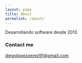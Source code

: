 ```yaml
---
layout: page
title: About
permalink: /about/
---
```


Desarrollando software desde 2013

### Contact me

[diegolopezperez91@gmail.com](mailto:diegolopezperez91@gmail.com)
